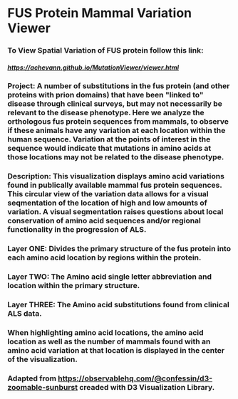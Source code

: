 # FUS Protein Mammal Variation Viewer

### To View Spatial Variation of FUS protein follow this link:
##### https://achevann.github.io/MutationViewer/viewer.html

### **Project**: A number of substitutions in the fus protein (and other proteins with prion domains) that have been "linked to" disease  through clinical surveys, but may not necessarily be relevant to the disease phenotype. Here we analyze the orthologous fus protein sequences from mammals, to observe if these animals have any variation at each location within the human sequence. Variation at the points of interest in the sequence would indicate that mutations in amino acids at those locations may not be related to the disease phenotype.

### **Description**: This visualization displays amino acid variations found in publically available mammal fus protein sequences. This circular view of the variation data allows for a visual seqmentation of the location of high and low amounts of variation. A visual segmentation raises questions about local conservation of amino acid sequences and/or regional functionality in the progression of ALS.

### **Layer ONE**: Divides the primary structure of the fus protein into each amino acid location by regions within the protein.
### **Layer TWO**: The Amino acid single letter abbreviation and location within the primary structure.
### **Layer THREE**: The Amino acid substitutions found from clinical ALS data.

### When highlighting amino acid locations, the amino acid location as well as the number of mammals found with an amino acid variation at that location is displayed in the center of the visualization.

### Adapted from https://observablehq.com/@confessin/d3-zoomable-sunburst creaded with D3 Visualization Library.
